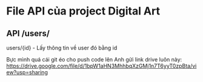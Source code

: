# File API của project Digital Art
## API /users/
users/{id} - Lấy thông tin về user đó bằng id


Bực mình quá cái git éo cho push code lên
Anh gửi link drive luôn này: https://drive.google.com/file/d/1bpW1aHN3MhhbqXzGMj1n7T6yyT0zpBta/view?usp=sharing
